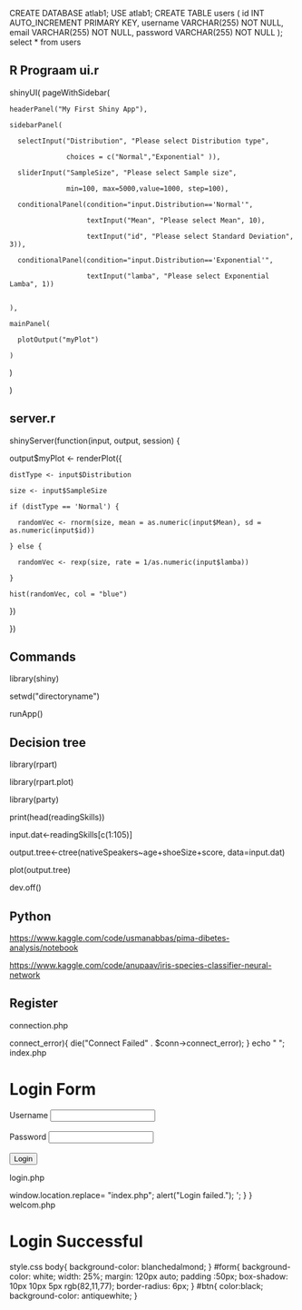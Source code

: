 CREATE DATABASE atlab1;
USE atlab1;
CREATE TABLE users (
    id INT AUTO_INCREMENT PRIMARY KEY,
    username VARCHAR(255) NOT NULL,
    email VARCHAR(255) NOT NULL,
    password VARCHAR(255) NOT NULL
);
select * from users


R Prograam
ui.r
--
shinyUI(
  pageWithSidebar(
  
    headerPanel("My First Shiny App"),
    
    sidebarPanel(
    
      selectInput("Distribution", "Please select Distribution type",
      
                  choices = c("Normal","Exponential" )),
                  
      sliderInput("SampleSize", "Please select Sample size",
      
                  min=100, max=5000,value=1000, step=100),
                  
      conditionalPanel(condition="input.Distribution=='Normal'", 
      
                       textInput("Mean", "Please select Mean", 10),
                       
                       textInput("id", "Please select Standard Deviation", 3)),
                       
      conditionalPanel(condition="input.Distribution=='Exponential'",
      
                       textInput("lamba", "Please select Exponential Lamba", 1))
      
      
    ),
   
    mainPanel(
     
      plotOutput("myPlot")
    
    )

  )

)



server.r  
--
shinyServer(function(input, output, session) {

  output$myPlot <- renderPlot({
   
    distType <- input$Distribution

    size <- input$SampleSize
    
    if (distType == 'Normal') {
    
      randomVec <- rnorm(size, mean = as.numeric(input$Mean), sd = as.numeric(input$id))
    
    } else {
    
      randomVec <- rexp(size, rate = 1/as.numeric(input$lamba))
    
    }
    
    hist(randomVec, col = "blue")
  
  })

})

Commands
-
library(shiny)

setwd("directoryname")

runApp()

Decision tree
--
library(rpart)

library(rpart.plot)

library(party)

print(head(readingSkills))

input.dat<-readingSkills[c(1:105)]

output.tree<-ctree(nativeSpeakers~age+shoeSize+score,
                   data=input.dat)

plot(output.tree)

dev.off()

Python
---
https://www.kaggle.com/code/usmanabbas/pima-dibetes-analysis/notebook

https://www.kaggle.com/code/anupaav/iris-species-classifier-neural-network

Register
--
connection.php
<?php
$servername='localhost';
$username='root';
$password='';
$dbname='database1';

$conn = new mysqli($servername, $username, $password, $dbname);
if($conn->connect_error){
die("Connect Failed" . $conn->connect_error);
}
 echo " ";

index.php
<?php 
include("connection.php");
include("login.php");
?>
<!DOCTYPE html>
<html lang="en">
<head>
    <meta charset="UTF-8">
    <meta name="viewport" content="width=device-width, initial-scale=1.0">
    <title>Document</title>
    <link rel = "stylesheet" type="text/css" href="style.css">
</head>
<body>
    <div id ="form">
        <h1>Login Form</h1>
        <form name="form" action="login.php" method = "POST">
            <label>Username</label>
            <input type = "text" id ="user" name="user"><br><br>
            <label>Password</label>
            <input type ="password" id ="pass" name="pass"><br><br>
            <input type="submit" id ="btn" value="Login" name=""submit/>
        </form>
    </div>
    
</body>
</html>

login.php
<?php
session_start();
include('connection.php');
if(isset($_POST['submit'])){
    $username=$_POST['user'];
    $password =$_POST['pass'];

    $sql="select * from login where username = '$username' and password = '$password' ";
    $result = mysqli_query($conn, $sql);
    $row = mysqli_fetch_array($result, MYSQLI_ASSOC);
    $count = mysqli_num_rows($result);
    if($count==1){ 
        //$_SESSION['username'] = $username;
        header("Location: welcome.php");
        exit();
     }
    else{
       echo '<script>
        window.location.replace= "index.php";
       alert("Login failed.");
         </script>';
        
    }
}

welcom.php
<!DOCTYPE html>
<html lang="en">
<head>
    <meta charset="UTF-8">
    <meta name="viewport" content="width=device-width, initial-scale=1.0">
    <title>Document</title>
</head>
<body>
    <h1>Login Successful</h1>
</body>
</html>

style.css
body{
    background-color: blanchedalmond;
}
#form{
    background-color: white;
    width: 25%;
    margin: 120px auto;
    padding :50px;
    box-shadow: 10px 10px 5px rgb(82,11,77);
    border-radius: 6px;
}
#btn{
color:black;
background-color: antiquewhite;

}
